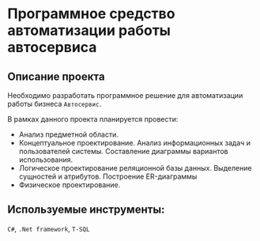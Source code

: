 # Программное средство автоматизации работы автосервиса

## Описание проекта

Необходимо разработать программное решение для автоматизации работы бизнеса `Автосервис`.

В рамках данного проекта планируется провести:
 - Анализ предметной области.
 - Концептуальное проектирование. Анализ информационных задач и пользователей системы. Составление диаграммы вариантов использования.
 - Логическое проектирование реляционной базы данных. Выделение сущностей и атрибутов. Построение ER-диаграммы
 - Физическое проектирование.

## Используемые инструменты:

`C#`, `.Net framework`, `T-SQL`